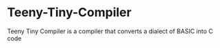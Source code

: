# Teeny-Tiny-Compiler

Teeny Tiny Compiler is a compiler that converts a dialect of BASIC into C code
